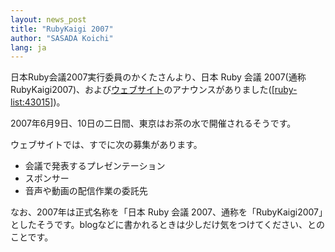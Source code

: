 ```yaml
---
layout: news_post
title: "RubyKaigi 2007"
author: "SASADA Koichi"
lang: ja
---
```


日本Ruby会議2007実行委員のかくたさんより、日本 Ruby 会議
2007(通称RubyKaigi2007)、および[ウェブサイト][1]のアナウンスがありました([\[ruby-list:43015\]][2])。

2007年6月9日、10日の二日間、東京はお茶の水で開催されるそうです。

ウェブサイトでは、すでに次の募集があります。

* 会議で発表するプレゼンテーション
* スポンサー
* 音声や動画の配信作業の委託先

なお、2007年は正式名称を「日本 Ruby 会議
2007、通称を「RubyKaigi2007」としたそうです。blogなどに書かれるときは少しだけ気をつけてください、とのことです。



[1]: http://jp.rubyist.net/RubyKaigi2007/
[2]: http://blade.nagaokaut.ac.jp/cgi-bin/scat.rb/ruby/ruby-list/43015
